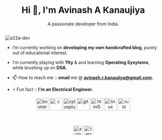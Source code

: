 
<h1 align="center">Hi 👋, I'm Avinash A Kanaujiya</h1>
<p align="center">A passionate developer from India.</p>
<p align="center"><a/ href="https://github.com/a22a-dev/a22a-dev"><img src="https://raw.githubusercontent.com/a22a-dev/a22a-dev/master/profile-summary-card-output/monokai/0-profile-details.svg" alt=""></a> </p></p>


<p align="left"> <img src="https://komarev.com/ghpvc/?username=a22a-dev" alt="a22a-dev" /> </p>

-   I’m currently working on **developing my own handcrafted blog**, purely out of educational interest.

-   I’m currently playing with **11ty** & and learning **Operating Sysytems**, while brushing up on **DSA**.

-   📫 How to reach me :: **email** me @ **avinash.r.kanaujiya@gmail.com.**

-   ⚡ Fun fact :: **I'm an Electrical Engineer.**

<p align="center"><img src="https://devicons.github.io/devicon/devicon.git/icons/bootstrap/bootstrap-plain.svg" alt="bootstrap" width="40" height="40"/> <img src="https://devicons.github.io/devicon/devicon.git/icons/c/c-original.svg" alt="c" width="40" height="40"/> <img src="https://devicons.github.io/devicon/devicon.git/icons/cplusplus/cplusplus-original.svg" alt="cplusplus" width="40" height="40"/> <img src="https://www.vectorlogo.zone/logos/git-scm/git-scm-icon.svg" alt="git" width="40" height="40"/> <img src="https://devicons.github.io/devicon/devicon.git/icons/html5/html5-original-wordmark.svg" alt="html5" width="40" height="40"/> <img src="https://devicons.github.io/devicon/devicon.git/icons/linux/linux-original.svg" alt="linux" width="40" height="40"/> <img src="https://devicons.github.io/devicon/devicon.git/icons/rust/rust-plain.svg" alt="rust" width="40" height="40"/></p>

<!--  <p><img align="center" src="https://github-readme-stats.vercel.app/api/top-langs/?username=terra9&layout=compact&hide=html&count_private=true" alt="terra9" /></p> -->

<!--<p align="center">&nbsp;<img align="center" src="https://github-readme-stats.vercel.app/api?username=terra9&show_icons=true&count_private=true" alt="terra9" /></p>



<!-- use &count_private=true for enabling private repo stats -->
<p align="center">
<a href="https://github.com/a22a-dev/a22a-dev"><img src="https://raw.githubusercontent.com/a22a-dev/a22a-dev/master/profile-summary-card-output/monokai/3-stats.svg" alt=""></a>
<a href="https://github.com/a22a-dev/a22a-dev"><img src="https://raw.githubusercontent.com/a22a-dev/a22a-dev/master/profile-summary-card-output/monokai/2-most-commit-language.svg" alt=""></a>
<!--<a href="https://github.com/a22a-dev/a22a-dev"><img src="https://github.com/a22a-dev/github-stats/blob/master/generated/overview.svg" alt=""></a>
</p>-->


<p align="center">
<a href="https://twitter.com/avinashkanauj10" target="blank"><img align="center" src="https://cdn.jsdelivr.net/npm/simple-icons@3.0.1/icons/twitter.svg" alt="avinashkanauj10" height="30" width="30" /></a>
<a href="https://stackoverflow.com/users/7013084/terra9" target="blank"><img align="center" src="https://cdn.jsdelivr.net/npm/simple-icons@3.0.1/icons/stackoverflow.svg" alt="terra9" height="30" width="30" /></a>
</p>
